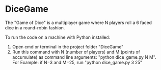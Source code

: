 # DiceGame
The "Game of Dice" is a multiplayer game where N players roll a 6 faced dice in a round-robin fashion.

To run the code on a machine with Python installed:
 1) Open cmd or terminal in the project folder "DiceGame"
 2) Run this command with N (number of players) and M (points of accumulate) as command line arguments: "python dice_game.py N M".  
         For Example: if N=3 and M=25, run "python dice_game.py 3 25"
